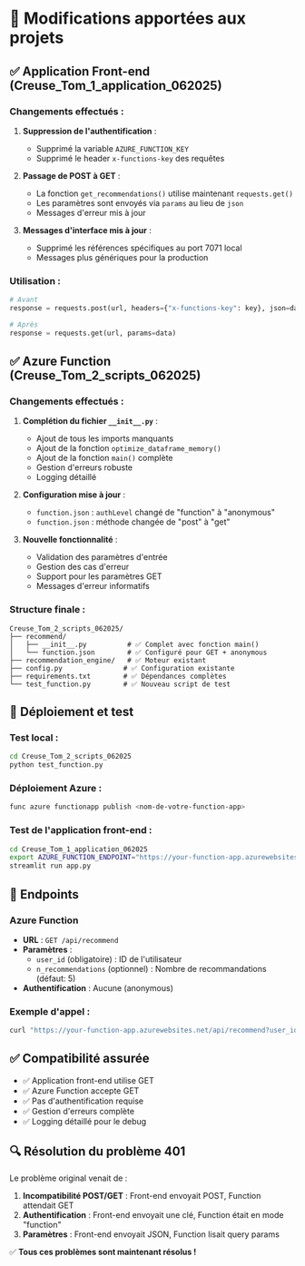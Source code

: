 # 🔧 Modifications apportées aux projets

## ✅ Application Front-end (Creuse_Tom_1_application_062025)

### Changements effectués :

1. **Suppression de l'authentification** :

   - Supprimé la variable `AZURE_FUNCTION_KEY`
   - Supprimé le header `x-functions-key` des requêtes

2. **Passage de POST à GET** :

   - La fonction `get_recommendations()` utilise maintenant `requests.get()`
   - Les paramètres sont envoyés via `params` au lieu de `json`
   - Messages d'erreur mis à jour

3. **Messages d'interface mis à jour** :
   - Supprimé les références spécifiques au port 7071 local
   - Messages plus génériques pour la production

### Utilisation :

```python
# Avant
response = requests.post(url, headers={"x-functions-key": key}, json=data)

# Après
response = requests.get(url, params=data)
```

## ✅ Azure Function (Creuse_Tom_2_scripts_062025)

### Changements effectués :

1. **Complétion du fichier `__init__.py`** :

   - Ajout de tous les imports manquants
   - Ajout de la fonction `optimize_dataframe_memory()`
   - Ajout de la fonction `main()` complète
   - Gestion d'erreurs robuste
   - Logging détaillé

2. **Configuration mise à jour** :

   - `function.json` : `authLevel` changé de "function" à "anonymous"
   - `function.json` : méthode changée de "post" à "get"

3. **Nouvelle fonctionnalité** :
   - Validation des paramètres d'entrée
   - Gestion des cas d'erreur
   - Support pour les paramètres GET
   - Messages d'erreur informatifs

### Structure finale :

```
Creuse_Tom_2_scripts_062025/
├── recommend/
│   ├── __init__.py          # ✅ Complet avec fonction main()
│   └── function.json        # ✅ Configuré pour GET + anonymous
├── recommendation_engine/   # ✅ Moteur existant
├── config.py               # ✅ Configuration existante
├── requirements.txt        # ✅ Dépendances complètes
└── test_function.py        # ✅ Nouveau script de test
```

## 🚀 Déploiement et test

### Test local :

```bash
cd Creuse_Tom_2_scripts_062025
python test_function.py
```

### Déploiement Azure :

```bash
func azure functionapp publish <nom-de-votre-function-app>
```

### Test de l'application front-end :

```bash
cd Creuse_Tom_1_application_062025
export AZURE_FUNCTION_ENDPOINT="https://your-function-app.azurewebsites.net/api/recommend"
streamlit run app.py
```

## 🔗 Endpoints

### Azure Function

- **URL** : `GET /api/recommend`
- **Paramètres** :
  - `user_id` (obligatoire) : ID de l'utilisateur
  - `n_recommendations` (optionnel) : Nombre de recommandations (défaut: 5)
- **Authentification** : Aucune (anonymous)

### Exemple d'appel :

```bash
curl "https://your-function-app.azurewebsites.net/api/recommend?user_id=123&n_recommendations=5"
```

## ✅ Compatibilité assurée

- ✅ Application front-end utilise GET
- ✅ Azure Function accepte GET
- ✅ Pas d'authentification requise
- ✅ Gestion d'erreurs complète
- ✅ Logging détaillé pour le debug

## 🔍 Résolution du problème 401

Le problème original venait de :

1. **Incompatibilité POST/GET** : Front-end envoyait POST, Function attendait GET
2. **Authentification** : Front-end envoyait une clé, Function était en mode "function"
3. **Paramètres** : Front-end envoyait JSON, Function lisait query params

✅ **Tous ces problèmes sont maintenant résolus !**
